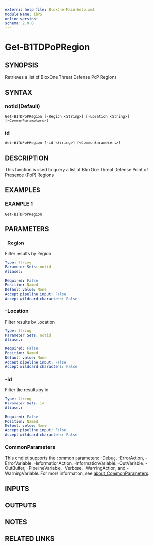 ```yaml
---
external help file: BloxOne-Main-help.xml
Module Name: ibPS
online version:
schema: 2.0.0
---
```


# Get-B1TDPoPRegion

## SYNOPSIS
Retrieves a list of BloxOne Threat Defense PoP Regions

## SYNTAX

### notid (Default)
```
Get-B1TDPoPRegion [-Region <String>] [-Location <String>] [<CommonParameters>]
```

### id
```
Get-B1TDPoPRegion [-id <String>] [<CommonParameters>]
```

## DESCRIPTION
This function is used to query a list of BloxOne Threat Defense Point of Presence (PoP) Regions

## EXAMPLES

### EXAMPLE 1
```
Get-B1TDPoPRegion
```

## PARAMETERS

### -Region
Filter results by Region

```yaml
Type: String
Parameter Sets: notid
Aliases:

Required: False
Position: Named
Default value: None
Accept pipeline input: False
Accept wildcard characters: False
```

### -Location
Filter results by Location

```yaml
Type: String
Parameter Sets: notid
Aliases:

Required: False
Position: Named
Default value: None
Accept pipeline input: False
Accept wildcard characters: False
```

### -id
Filter the results by id

```yaml
Type: String
Parameter Sets: id
Aliases:

Required: False
Position: Named
Default value: None
Accept pipeline input: False
Accept wildcard characters: False
```

### CommonParameters
This cmdlet supports the common parameters: -Debug, -ErrorAction, -ErrorVariable, -InformationAction, -InformationVariable, -OutVariable, -OutBuffer, -PipelineVariable, -Verbose, -WarningAction, and -WarningVariable. For more information, see [about_CommonParameters](http://go.microsoft.com/fwlink/?LinkID=113216).

## INPUTS

## OUTPUTS

## NOTES

## RELATED LINKS
